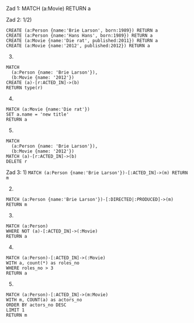 Zad 1:
MATCH (a:Movie) RETURN a

Zad 2:
1/2)
```
CREATE (a:Person {name:'Brie Larson', born:1989}) RETURN a
CREATE (a:Person {name:'Hans Hans', born:1989}) RETURN a
CREATE (a:Movie {name:'Die rat', published:2011}) RETURN a
CREATE (a:Movie {name:'2012', published:2012}) RETURN a
```

3)
```
MATCH
  (a:Person {name: 'Brie Larson'}),
  (b:Movie {name: '2012'})
CREATE (a)-[r:ACTED_IN]->(b)
RETURN type(r)
```

4)
```
MATCH (a:Movie {name:'Die rat'})
SET a.name = 'new title'
RETURN a
```

5)
```
MATCH
  (a:Person {name: 'Brie Larson'}),
  (b:Movie {name: '2012'})
MATCH (a)-[r:ACTED_IN]->(b)
DELETE r
```

Zad 3:
1)
`MATCH (a:Person {name:'Brie Larson'})-[:ACTED_IN]->(m) RETURN m`

2)
`MATCH (a:Person {name:'Brie Larson'})-[:DIRECTED|:PRODUCED]->(m) RETURN m`

3)
```
MATCH (a:Person)
WHERE NOT (a)-[:ACTED_IN]->(:Movie)
RETURN a
```

4)
```
MATCH (a:Person)-[:ACTED_IN]->(:Movie)
WITH a, count(*) as roles_no
WHERE roles_no > 3
RETURN a
```

5)
```
MATCH (a:Person)-[:ACTED_IN]->(m:Movie)
WITH m, COUNT(a) as actors_no
ORDER BY actors_no DESC
LIMIT 1
RETURN m
```
